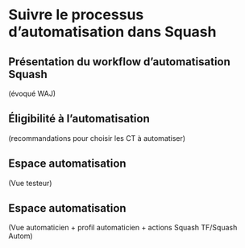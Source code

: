 # Suivre le processus d’automatisation dans Squash

## Présentation du workflow d’automatisation Squash 

(évoqué WAJ)

## Éligibilité à l’automatisation 

(recommandations pour choisir les CT à automatiser)

## Espace automatisation 

(Vue testeur)

## Espace automatisation 

(Vue automaticien + profil automaticien + actions Squash TF/Squash Autom)
